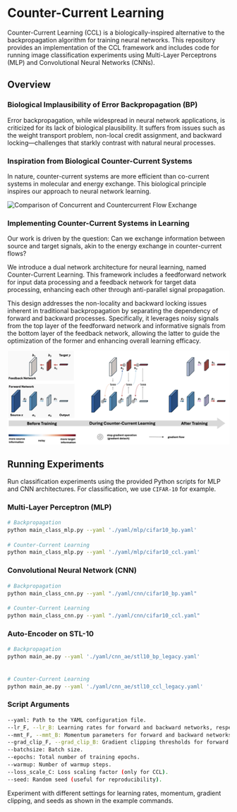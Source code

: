 # Counter-Current Learning

Counter-Current Learning (CCL) is a biologically-inspired alternative to the backpropagation algorithm for training neural networks. This repository provides an implementation of the CCL framework and includes code for running image classification experiments using Multi-Layer Perceptrons (MLP) and Convolutional Neural Networks (CNNs).

## Overview

### Biological Implausibility of Error Backpropagation (BP)
Error backpropagation, while widespread in neural network applications, is criticized for its lack of biological plausibility. It suffers from issues such as the weight transport problem, non-local credit assignment, and backward locking—challenges that starkly contrast with natural neural processes.

### Inspiration from Biological Counter-Current Systems
In nature, counter-current systems are more efficient than co-current systems in molecular and energy exchange. This biological principle inspires our approach to neural network learning.

![Comparison of Concurrent and Countercurrent Flow Exchange](https://upload.wikimedia.org/wikipedia/commons/thumb/0/04/Comparison_of_con-_and_counter-current_flow_exchange.jpg/400px-Comparison_of_con-_and_counter-current_flow_exchange.jpg)

### Implementing Counter-Current Systems in Learning
Our work is driven by the question: Can we exchange information between source and target signals, akin to the energy exchange in counter-current flows?

We introduce a dual network architecture for neural learning, named Counter-Current Learning. This framework includes a feedforward network for input data processing and a feedback network for target data processing, enhancing each other through anti-parallel signal propagation.

This design addresses the non-locality and backward locking issues inherent in traditional backpropagation by separating the dependency of forward and backward processes. Specifically, it leverages noisy signals from the top layer of the feedforward network and informative signals from the bottom layer of the feedback network, allowing the latter to guide the optimization of the former and enhancing overall learning efficacy.

![Counter-Current Model Architecture](fig_model_architecture.png)

## Running Experiments
Run classification experiments using the provided Python scripts for MLP and CNN architectures. For classification, we use `CIFAR-10` for example. 

### Multi-Layer Perceptron (MLP)
```bash
# Backpropagation
python main_class_mlp.py --yaml './yaml/mlp/cifar10_bp.yaml'

# Counter-Current Learning
python main_class_mlp.py --yaml './yaml/mlp/cifar10_ccl.yaml'
```

### Convolutional Neural Network (CNN)
```bash
# Backpropagation
python main_class_cnn.py --yaml "./yaml/cnn/cifar10_bp.yaml"

# Counter-Current Learning
python main_class_cnn.py --yaml "./yaml/cnn/cifar10_ccl.yaml"
```

### Auto-Encoder on STL-10
```bash
# Backpropagation
python main_ae.py --yaml './yaml/cnn_ae/stl10_bp_legacy.yaml'


# Counter-Current Learning
python main_ae.py --yaml './yaml/cnn_ae/stl10_ccl_legacy.yaml'
```

### Script Arguments
```bash
--yaml: Path to the YAML configuration file.
--lr_F, --lr_B: Learning rates for forward and backward networks, respectively.
--mmt_F, --mmt_B: Momentum parameters for forward and backward networks.
--grad_clip_F, --grad_clip_B: Gradient clipping thresholds for forward and backward networks.
--batchsize: Batch size.
--epochs: Total number of training epochs.
--warmup: Number of warmup steps.
--loss_scale_C: Loss scaling factor (only for CCL).
--seed: Random seed (useful for reproducibility).
```
Experiment with different settings for learning rates, momentum, gradient clipping, and seeds as shown in the example commands.
